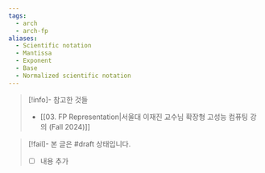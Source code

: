 ```yaml
---
tags:
  - arch
  - arch-fp
aliases:
  - Scientific notation
  - Mantissa
  - Exponent
  - Base
  - Normalized scientific notation
---
```

> [!info]- 참고한 것들
> - [[03. FP Representation|서울대 이재진 교수님 확장형 고성능 컴퓨팅 강의 (Fall 2024)]]

> [!fail]- 본 글은 #draft 상태입니다.
> - [ ] 내용 추가